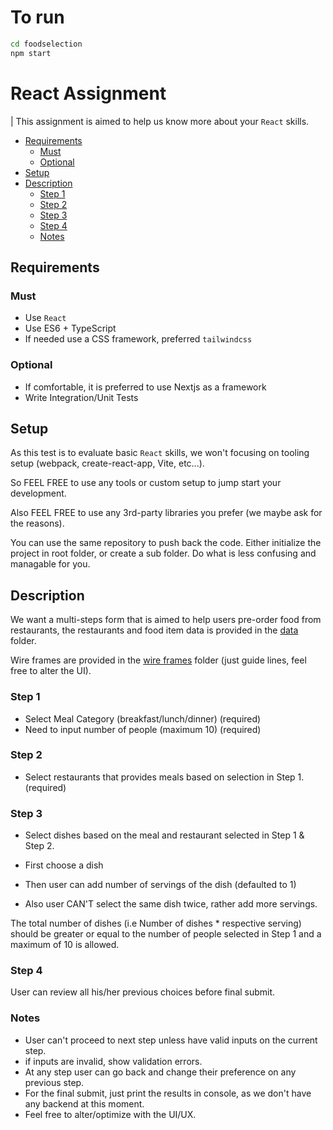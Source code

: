 # To run

```bash
cd foodselection
npm start
```

# React Assignment

| This assignment is aimed to help us know more about your `React` skills.


<!-- toc -->

* [Requirements](#requirements)
  * [Must](#must)
  * [Optional](#optional)
* [Setup](#setup)
* [Description](#description)
  * [Step 1](#step-1)
  * [Step 2](#step-2)
  * [Step 3](#step-3)
  * [Step 4](#step-4)
  * [Notes](#notes)

<!-- tocstop -->

## Requirements

### Must

* Use `React`
* Use ES6 + TypeScript
* If needed use a CSS framework, preferred `tailwindcss`

### Optional

* If comfortable, it is preferred to use Nextjs as a framework
* Write Integration/Unit Tests

## Setup

As this test is to evaluate basic `React` skills, we won't focusing on tooling setup (webpack, create-react-app, Vite, etc...).

So FEEL FREE to use any tools or custom setup to jump start your development.

Also FEEL FREE to use any 3rd-party libraries you prefer (we maybe ask for the reasons).

You can use the same repository to push back the code. Either initialize the project in root folder, or create a sub folder. Do what is less confusing and managable for you. 


## Description

We want a multi-steps form that is aimed to help users pre-order food from restaurants, the restaurants and food item data is provided in the [data](./data) folder.

Wire frames are provided in the [wire frames](./wireframes) folder (just guide lines, feel free to alter the UI).


### Step 1

* Select Meal Category (breakfast/lunch/dinner) (required)
* Need to input number of people (maximum 10) (required)

### Step 2

* Select restaurants that provides meals based on selection in Step 1. (required)

### Step 3

* Select dishes based on the meal and restaurant selected in Step 1 & Step 2.

* First choose a dish
* Then user can add number of servings of the dish (defaulted to 1)
* Also user CAN'T select the same dish twice, rather add more servings.

The total number of dishes (i.e Number of dishes \* respective serving) should be greater or equal to the number of people selected in Step 1 and a maximum of 10 is allowed.

### Step 4

User can review all his/her previous choices before final submit.

### Notes

* User can't proceed to next step unless have valid inputs on the current step.
* if inputs are invalid, show validation errors.
* At any step user can go back and change their preference on any previous step.
* For the final submit, just print the results in console, as we don't have any backend at this moment.
* Feel free to alter/optimize with the UI/UX.
